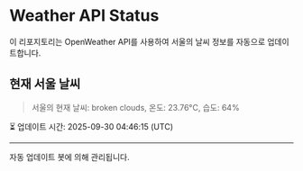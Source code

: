 
# Weather API Status

이 리포지토리는 OpenWeather API를 사용하여 서울의 날씨 정보를 자동으로 업데이트합니다.

## 현재 서울 날씨
> 서울의 현재 날씨: broken clouds, 온도: 23.76°C, 습도: 64%

⏳ 업데이트 시간: 2025-09-30 04:46:15 (UTC)

---
자동 업데이트 봇에 의해 관리됩니다.
